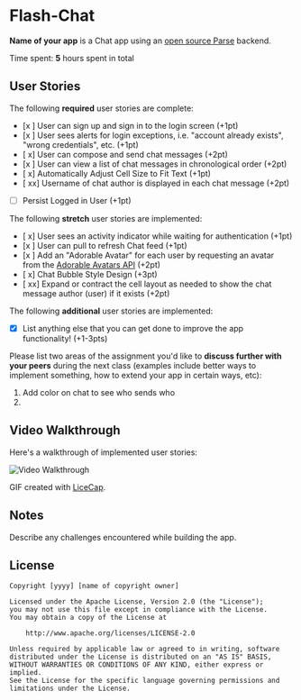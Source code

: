 # Flash-Chat
**Name of your app** is a Chat app using an [open source Parse](http://parseplatform.org/) backend.

Time spent: **5** hours spent in total

## User Stories

The following **required** user stories are complete:

- [x ] User can sign up and sign in to the login screen (+1pt)
- [x ] User sees alerts for login exceptions, i.e. "account already exists", "wrong credentials", etc. (+1pt)
- [ x] User can compose and send chat messages (+2pt)
- [x ] User can view a list of chat messages in chronological order (+2pt)
- [ x] Automatically Adjust Cell Size to Fit Text (+1pt)
- [ xx] Username of chat author is displayed in each chat message (+2pt)
- [ ] Persist Logged in User (+1pt)

The following **stretch** user stories are implemented:

- [ x] User sees an activity indicator while waiting for authentication (+1pt)
- [x ] User can pull to refresh Chat feed (+1pt)
- [x ] Add an "Adorable Avatar" for each user by requesting an avatar from the [Adorable Avatars API](https://github.com/adorableio/avatars-api) (+2pt)
- [ x] Chat Bubble Style Design (+3pt)
- [ xx] Expand or contract the cell layout as needed to show the chat message author (user) if it exists (+2pt)

The following **additional** user stories are implemented:

- [x] List anything else that you can get done to improve the app functionality! (+1-3pts)

Please list two areas of the assignment you'd like to **discuss further with your peers** during the next class (examples include better ways to implement something, how to extend your app in certain ways, etc):

1. Add color on chat to see who sends who
2.

## Video Walkthrough

Here's a walkthrough of implemented user stories:

<img src='http://i.imgur.com/link/to/your/gif/file.gif' title='Video Walkthrough' width='' alt='Video Walkthrough' />

GIF created with [LiceCap](http://www.cockos.com/licecap/).

## Notes

Describe any challenges encountered while building the app.

## License

    Copyright [yyyy] [name of copyright owner]

    Licensed under the Apache License, Version 2.0 (the "License");
    you may not use this file except in compliance with the License.
    You may obtain a copy of the License at

        http://www.apache.org/licenses/LICENSE-2.0

    Unless required by applicable law or agreed to in writing, software
    distributed under the License is distributed on an "AS IS" BASIS,
    WITHOUT WARRANTIES OR CONDITIONS OF ANY KIND, either express or implied.
    See the License for the specific language governing permissions and
    limitations under the License.
